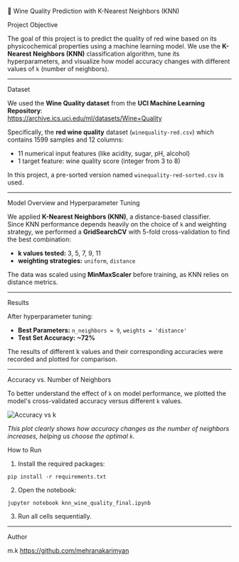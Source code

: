 🍷 Wine Quality Prediction with K-Nearest Neighbors (KNN)

Project Objective  

The goal of this project is to predict the quality of red wine based on its physicochemical properties using a machine learning model. We use the **K-Nearest Neighbors (KNN)** classification algorithm, tune its hyperparameters, and visualize how model accuracy changes with different values of `k` (number of neighbors).

---
Dataset

We used the **Wine Quality dataset** from the **UCI Machine Learning Repository**:  
https://archive.ics.uci.edu/ml/datasets/Wine+Quality  

Specifically, the **red wine quality** dataset (`winequality-red.csv`) which contains 1599 samples and 12 columns:
- 11 numerical input features (like acidity, sugar, pH, alcohol)
- 1 target feature: wine quality score (integer from 3 to 8)

In this project, a pre-sorted version named `winequality-red-sorted.csv` is used.

---

Model Overview and Hyperparameter Tuning

We applied **K-Nearest Neighbors (KNN)**, a distance-based classifier.  
Since KNN performance depends heavily on the choice of `k` and weighting strategy, we performed a **GridSearchCV** with 5-fold cross-validation to find the best combination:

- **k values tested:** 3, 5, 7, 9, 11  
- **weighting strategies:** `uniform`, `distance`  

The data was scaled using **MinMaxScaler** before training, as KNN relies on distance metrics.

---

 Results  

After hyperparameter tuning:
- **Best Parameters:** `n_neighbors = 9`, `weights = 'distance'`
- **Test Set Accuracy:** **~72%**

The results of different k values and their corresponding accuracies were recorded and plotted for comparison.

---

Accuracy vs. Number of Neighbors

To better understand the effect of `k` on model performance, we plotted the model's cross-validated accuracy versus different `k` values.

![Accuracy vs k](plots/accuracy_vs_k.png)

*This plot clearly shows how accuracy changes as the number of neighbors increases, helping us choose the optimal `k`.*


How to Run  

1. Install the required packages:
```
pip install -r requirements.txt
```

2. Open the notebook:
```
jupyter notebook knn_wine_quality_final.ipynb
```

3. Run all cells sequentially.

---
Author  

m.k 
https://github.com/mehranakarimyan
